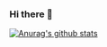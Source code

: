 ### Hi there 👋


[![Anurag's github stats](https://github-readme-stats.vercel.app/api?username=fajjarnr&show_icons=true&theme=radical)](https://github.com/anuraghazra/github-readme-stats)

<!--
**fajjarnr/fajjarnr** is a ✨ _special_ ✨ repository because its `README.md` (this file) appears on your GitHub profile.

Here are some ideas to get you started:

- 🔭 I’m currently working on ...
- 🌱 I’m currently learning ...
- 👯 I’m looking to collaborate on ...
- 🤔 I’m looking for help with ...
- 💬 Ask me about ...
- 📫 How to reach me: ...
- 😄 Pronouns: ...
- ⚡ Fun fact: ...
-->
